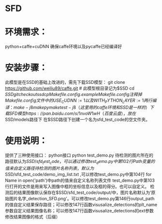 # SFD

# 环境需求：
python+caffe+cuDNN 确保caffe环境以及pycaffe已经编译好
# 安装步骤：
此模型是在SSD的基础上改进的，需先下载SSD模型：
git clone https://github.com/weiliu89/caffe.git # 此模型根目录记为$SSD cd $SSD
git checkout ssd cp Makefile.config.example Makefile.config 注释掉Makefile.config文件中的 USE_CUDNN := 1 以及WITH_PYTHON_LAYER := 1两行 编译： make -j8 make py make test -j8 （这里用的caffe环境和SSD是一样的） 下载SFD模型 https://pan.baidu.com/s/1nvoW1wH （百度云盘）， 放在$SSD/models路径下 在$SSD路径下创建一个名为sfd_test_code的空文件夹。
# 使用说明：
提供了三种使用接口：
python接口 python test_demo.py 待检测的图片所在的路径默认为$SSD/sfd_test_code，可以通过修改test_demo.py中第102行Path变量的值来自定义路径 待检测的图片名称列表，默认为$SSD/sfd_test_code/demo_img_list.txt ,可以修改test_demo.py中第104行 for Name in open('path')中path的值来自定义名称列表文件 test_demo.py中第103行打开的文件是用来写入图像中框的坐标信息以及框的得分。也可以自定义。 检测后的结果图像默认保存在$SSD/sfd_test_code/output/中，图片名称默认为’原始图片名字_detection_SFD.png'。可以修改test_demo.py第146行output_path的值自定义结果保存路径；可以修改147行函数visusalize_detections的plt_name参数自定义结果图像名称；可以修改147行函数visusalize_detections的ext参数修改结果图像的格式（后缀）
